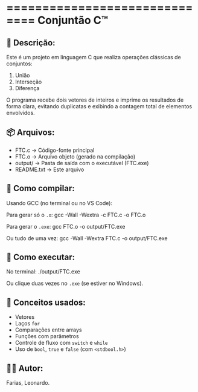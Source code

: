 ==============================
       Conjuntão C™
==============================

📄 Descrição:
-------------
Este é um projeto em linguagem C que realiza operações clássicas de conjuntos:
1. União
2. Interseção
3. Diferença

O programa recebe dois vetores de inteiros e imprime os resultados de forma clara,
evitando duplicatas e exibindo a contagem total de elementos envolvidos.

📦 Arquivos:
------------
- FTC.c        → Código-fonte principal
- FTC.o        → Arquivo objeto (gerado na compilação)
- output/      → Pasta de saída com o executável (FTC.exe)
- README.txt   → Este arquivo

🔧 Como compilar:
-----------------
Usando GCC (no terminal ou no VS Code):

Para gerar só o `.o`:
    gcc -Wall -Wextra -c FTC.c -o FTC.o

Para gerar o `.exe`:
    gcc FTC.o -o output/FTC.exe

Ou tudo de uma vez:
    gcc -Wall -Wextra FTC.c -o output/FTC.exe

🚀 Como executar:
-----------------
No terminal:
    ./output/FTC.exe

Ou clique duas vezes no `.exe` (se estiver no Windows).

🧠 Conceitos usados:
--------------------
- Vetores
- Laços `for`
- Comparações entre arrays
- Funções com parâmetros
- Controle de fluxo com `switch` e `while`
- Uso de `bool`, `true` e `false` (com `<stdbool.h>`)

👨‍💻 Autor:
----------
Farias, Leonardo.

